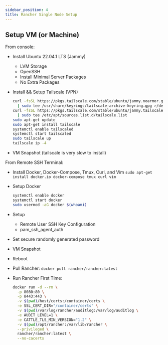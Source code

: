 ```yaml
---
sidebar_position: 4
title: Rancher Single Node Setup
---
```


## Setup VM (or Machine)

From console:

- Install Ubuntu 22.04.1 LTS (Jammy)
  - LVM Storage
  - OpenSSH
  - Install Minimal Server Packages
  - No Extra Packages

- Install && Setup Tailscale (VPN)

  ```sh
  curl -fsSL https://pkgs.tailscale.com/stable/ubuntu/jammy.noarmor.gpg \
    | sudo tee /usr/share/keyrings/tailscale-archive-keyring.gpg >/dev/null
  curl -fsSL https://pkgs.tailscale.com/stable/ubuntu/jammy.tailscale-keyring.list \
    | sudo tee /etc/apt/sources.list.d/tailscale.list
  sudo apt-get update
  sudo apt-get install tailscale
  systemctl enable tailscaled
  systemctl start tailscaled
  sudo tailscale up
  tailscale ip -4
  ```
- VM Snapshot (tailscale is very slow to install)

From Remote SSH Terminal:

- Install Docker, Docker-Compose, Tmux, Curl, and Vim
  `sudo apt-get install docker.io docker-compose tmux curl vim`

- Setup Docker

  ```sh
  systemctl enable docker
  systemctl start docker
  sudo usermod -aG docker $(whoami)
  ```

- Setup 
  - Remote User SSH Key Configuration
  - pam_ssh_agent_auth
- Set secure randomly generated password

- VM Snapshot
- Reboot

- Pull Rancher: `docker pull rancher/rancher:latest`
- Run Rancher First Time:

  ```sh
  docker run -d --rm \
    -p 8080:80 \
    -p 8443:443 \
    -v $(pwd)/host/certs:/container/certs \
    -e SSL_CERT_DIR="/container/certs" \
    -v $(pwd)/var/log/rancher/auditlog:/var/log/auditlog \
    -e AUDIT_LEVEL=1 \
    -e CATTLE_TLS_MIN_VERSION="1.2" \
    -v $(pwd)/opt/rancher:/var/lib/rancher \
    --privileged \
    rancher/rancher:latest \
    --no-cacerts
  ```

